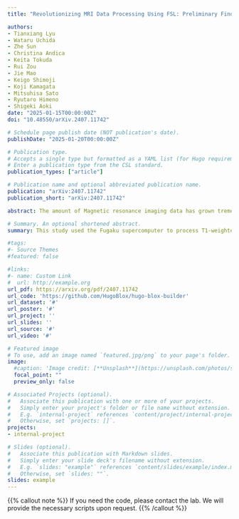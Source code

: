 ```yaml
---
title: "Revolutionizing MRI Data Processing Using FSL: Preliminary Findings with the Fugaku Supercomputer"

authors:
- Tianxiang Lyu
- Wataru Uchida
- Zhe Sun
- Christina Andica
- Keita Tokuda
- Rui Zou
- Jie Mao
- Keigo Shimoji
- Koji Kamagata
- Mitsuhisa Sato
- Ryutaro Himeno
- Shigeki Aoki
date: "2025-01-15T00:00:00Z"
doi: "10.48550/arXiv.2407.11742"

# Schedule page publish date (NOT publication's date).
publishDate: "2025-01-20T00:00:00Z"

# Publication type.
# Accepts a single type but formatted as a YAML list (for Hugo requirements).
# Enter a publication type from the CSL standard.
publication_types: ["article"]

# Publication name and optional abbreviated publication name.
publication: "arXiv:2407.11742"
publication_short: "arXiv:2407.11742"

abstract: The amount of Magnetic resonance imaging data has grown tremendously recently, creating an urgent need to accelerate data processing, which requires substantial computational resources and time. In this preliminary study, we applied FMRIB Software Library commands on T1-weighted and diffusion-weighted images of a single young adult using the Fugaku supercomputer. The tensor-based measurements and subcortical structure segmentations performed on Fugaku supercomputer were highly consistent with those from conventional systems, demonstrating its reliability and significantly reduced processing time.

# Summary. An optional shortened abstract.
summary: This study used the Fugaku supercomputer to process T1-weighted and diffusion-weighted MRI images, achieving results consistent with conventional systems. The supercomputer significantly reduced processing time while maintaining reliability.

#tags:
#- Source Themes
#featured: false

#links:
#- name: Custom Link
#  url: http://example.org
url_pdf: https://arxiv.org/pdf/2407.11742
url_code: 'https://github.com/HugoBlox/hugo-blox-builder'
url_dataset: '#'
url_poster: '#'
url_project: ''
url_slides: ''
url_source: '#'
url_video: '#'

# Featured image
# To use, add an image named `featured.jpg/png` to your page's folder. 
image:
  #caption: 'Image credit: [**Unsplash**](https://unsplash.com/photos/s9CC2SKySJM)'
  focal_point: ""
  preview_only: false

# Associated Projects (optional).
#   Associate this publication with one or more of your projects.
#   Simply enter your project's folder or file name without extension.
#   E.g. `internal-project` references `content/project/internal-project/index.md`.
#   Otherwise, set `projects: []`.
projects:
- internal-project

# Slides (optional).
#   Associate this publication with Markdown slides.
#   Simply enter your slide deck's filename without extension.
#   E.g. `slides: "example"` references `content/slides/example/index.md`.
#   Otherwise, set `slides: ""`.
slides: example
---
```



{{% callout note %}}
If you need the code, please contact the lab. We will provide the necessary scripts upon request.
{{% /callout %}}
<!-- 
Add the publication's **full text** or **supplementary notes** here. You can use rich formatting such as including [code, math, and images](https://docs.hugoblox.com/content/writing-markdown-latex/). -->
